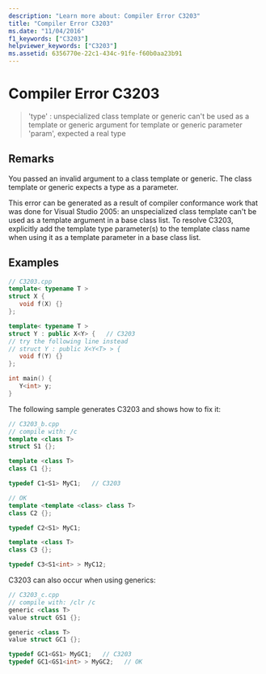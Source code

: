 ```yaml
---
description: "Learn more about: Compiler Error C3203"
title: "Compiler Error C3203"
ms.date: "11/04/2016"
f1_keywords: ["C3203"]
helpviewer_keywords: ["C3203"]
ms.assetid: 6356770e-22c1-434c-91fe-f60b0aa23b91
---
```

# Compiler Error C3203

> 'type' : unspecialized class template or generic can't be used as a template or generic argument for template or generic parameter 'param', expected a real type

## Remarks

You passed an invalid argument to a class template or generic. The class template or generic expects a type as a parameter.

This error can be generated as a result of compiler conformance work that was done for Visual Studio 2005: an unspecialized class template can't be used as a template argument in a base class list. To resolve C3203, explicitly add the template type parameter(s) to the template class name when using it as a template parameter in a base class list.

## Examples

```cpp
// C3203.cpp
template< typename T >
struct X {
   void f(X) {}
};

template< typename T >
struct Y : public X<Y> {   // C3203
// try the following line instead
// struct Y : public X<Y<T> > {
   void f(Y) {}
};

int main() {
   Y<int> y;
}
```

The following sample generates C3203 and shows how to fix it:

```cpp
// C3203_b.cpp
// compile with: /c
template <class T>
struct S1 {};

template <class T>
class C1 {};

typedef C1<S1> MyC1;   // C3203

// OK
template <template <class> class T>
class C2 {};

typedef C2<S1> MyC1;

template <class T>
class C3 {};

typedef C3<S1<int> > MyC12;
```

C3203 can also occur when using generics:

```cpp
// C3203_c.cpp
// compile with: /clr /c
generic <class T>
value struct GS1 {};

generic <class T>
value struct GC1 {};

typedef GC1<GS1> MyGC1;   // C3203
typedef GC1<GS1<int> > MyGC2;   // OK
```

